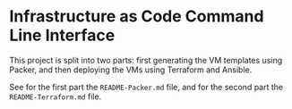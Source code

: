 # Infrastructure as Code Command Line Interface
This project is split into two parts: first generating the VM templates using Packer, and then deploying the VMs using Terraform and Ansible.

See for the first part the `README-Packer.md` file, and for the second part the `README-Terraform.md` file.